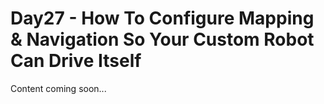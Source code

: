 # Day27 - How To Configure Mapping & Navigation So Your Custom Robot Can Drive Itself

Content coming soon...
